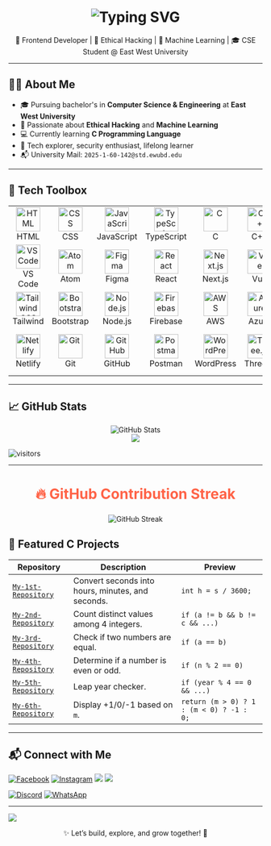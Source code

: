 

<!-- Animated Typing Header -->
<h1 align="center">
  <img src="https://readme-typing-svg.herokuapp.com?font=Fira+Code&size=26&duration=3000&pause=1000&color=00FFAA&center=true&vCenter=true&width=700&lines=Hi+I'm+Mehrab+Morshed;Ethical+Hacking+%26+Machine+Learning+Enthusiast;CSE+Student+%7C+East+West+University;Always+learning+💪+Always+exploring+🚀" alt="Typing SVG" />
</h1>

<p align="center">
🚀 Frontend Developer | 🔐 Ethical Hacking | 🤖 Machine Learning | 🎓 CSE Student @ East West University
</p>

---

## 👨‍💻 About Me

- 🎓 Pursuing bachelor's in **Computer Science & Engineering** at **East West University**
- 🔐 Passionate about **Ethical Hacking** and **Machine Learning**
- 💻 Currently learning **C Programming Language**
- 🌱 Tech explorer, security enthusiast, lifelong learner
- 📬 University Mail: `2025-1-60-142@std.ewubd.edu`

---
<!-- Skill Icons -->
## 🧰 Tech Toolbox

<table align="center">
  <tr>
    <td align="center" width="96">
      <img src="https://skillicons.dev/icons?i=html" width="48" height="48" alt="HTML" /><br>HTML
    </td>
    <td align="center" width="96">
      <img src="https://skillicons.dev/icons?i=css" width="48" height="48" alt="CSS" /><br>CSS
    </td>
    <td align="center" width="96">
      <img src="https://skillicons.dev/icons?i=js" width="48" height="48" alt="JavaScript" /><br>JavaScript
    </td>
    <td align="center" width="96">
      <img src="https://skillicons.dev/icons?i=ts" width="48" height="48" alt="TypeScript" /><br>TypeScript
    </td>
    <td align="center" width="96">
      <img src="https://skillicons.dev/icons?i=c" width="48" height="48" alt="C" /><br>C
    </td>
    <td align="center" width="96">
      <img src="https://skillicons.dev/icons?i=cpp" width="48" height="48" alt="C++" /><br>C++
    </td>
    <td align="center" width="96">
      <img src="https://skillicons.dev/icons?i=python" width="48" height="48" alt="Python" /><br>Python
    </td>
  </tr>
  <tr>
    <td align="center" width="96">
      <img src="https://skillicons.dev/icons?i=vscode" width="48" height="48" alt="VSCode" /><br>VS Code
    </td>
    <td align="center" width="96">
      <img src="https://skillicons.dev/icons?i=atom" width="48" height="48" alt="Atom" /><br>Atom
    </td>
    <td align="center" width="96">
      <img src="https://skillicons.dev/icons?i=figma" width="48" height="48" alt="Figma" /><br>Figma
    </td>
    <td align="center" width="96">
      <img src="https://skillicons.dev/icons?i=react" width="48" height="48" alt="React" /><br>React
    </td>
    <td align="center" width="96">
      <img src="https://skillicons.dev/icons?i=nextjs" width="48" height="48" alt="Next.js" /><br>Next.js
    </td>
    <td align="center" width="96">
      <img src="https://skillicons.dev/icons?i=vue" width="48" height="48" alt="Vue" /><br>Vue
    </td>
    <td align="center" width="96">
      <img src="https://skillicons.dev/icons?i=angular" width="48" height="48" alt="Angular" /><br>Angular
    </td>
  </tr>
  <tr>
    <td align="center" width="96">
      <img src="https://skillicons.dev/icons?i=tailwind" width="48" height="48" alt="Tailwind CSS" /><br>Tailwind
    </td>
    <td align="center" width="96">
      <img src="https://skillicons.dev/icons?i=bootstrap" width="48" height="48" alt="Bootstrap" /><br>Bootstrap
    </td>
    <td align="center" width="96">
      <img src="https://skillicons.dev/icons?i=nodejs" width="48" height="48" alt="Node.js" /><br>Node.js
    </td>
    <td align="center" width="96">
      <img src="https://skillicons.dev/icons?i=firebase" width="48" height="48" alt="Firebase" /><br>Firebase
    </td>
    <td align="center" width="96">
      <img src="https://skillicons.dev/icons?i=aws" width="48" height="48" alt="AWS" /><br>AWS
    </td>
    <td align="center" width="96">
      <img src="https://skillicons.dev/icons?i=azure" width="48" height="48" alt="Azure" /><br>Azure
    </td>
    <td align="center" width="96">
      <img src="https://skillicons.dev/icons?i=vercel" width="48" height="48" alt="Vercel" /><br>Vercel
    </td>
  </tr>
  <tr>
    <td align="center" width="96">
      <img src="https://skillicons.dev/icons?i=netlify" width="48" height="48" alt="Netlify" /><br>Netlify
    </td>
    <td align="center" width="96">
      <img src="https://skillicons.dev/icons?i=git" width="48" height="48" alt="Git" /><br>Git
    </td>
    <td align="center" width="96">
      <img src="https://skillicons.dev/icons?i=github" width="48" height="48" alt="GitHub" /><br>GitHub
    </td>
    <td align="center" width="96">
      <img src="https://skillicons.dev/icons?i=postman" width="48" height="48" alt="Postman" /><br>Postman
    </td>
    <td align="center" width="96">
      <img src="https://skillicons.dev/icons?i=wordpress" width="48" height="48" alt="WordPress" /><br>WordPress
    </td>
    <td align="center" width="96">
      <img src="https://skillicons.dev/icons?i=threejs" width="48" height="48" alt="Three.js" /><br>Three.js
    </td>
    <td align="center" width="96">
      <img src="https://skillicons.dev/icons?i=gcp" width="48" height="48" alt="Google Cloud" /><br>Google Cloud
    </td>
  </tr>
</table>





---

<!-- GitHub Stats Section -->
## 📈 GitHub Stats

<p align="center">
  <img src="https://github-readme-stats.vercel.app/api?username=Mehrab&show_icons=true&theme=radical" alt="GitHub Stats" />
  <br />
  <img src="https://github-readme-stats.vercel.app/api/top-langs/?username=Mehrab&theme=radical&hide_border=true&include_all_commits=true&count_private=false&layout=compact" />


  ![visitors](https://visitor-badge.laobi.icu/badge?page_id=Mehrab30-Mehrab)

</p>

---
<!-- Animated Header Section -->
<h2 style="text-align: center; font-size: 2em; animation: fadeIn 3s ease-in-out; color: #ff6347;">
  🔥 GitHub Contribution Streak
</h2>

<p align="center">
  <img src="https://streak-stats.demolab.com?user=Mehrab&theme=tokyonight&hide_border=true&border_radius=10&date_format=M%20j%5B%2C%20Y%5D" alt="GitHub Streak" />
</p>

<!-- CSS for animation -->



## 🌟 Featured C Projects

| Repository | Description | Preview |
|------------|-------------|---------|
| [`My-1st-Repository`](https://github.com/Mehrab30-Mehrab/My-1st-Repository) | Convert seconds into hours, minutes, and seconds. | `int h = s / 3600;` |
| [`My-2nd-Repository`](https://github.com/Mehrab30-Mehrab/My-2nd-Repository) | Count distinct values among 4 integers. | `if (a != b && b != c && ...)` |
| [`My-3rd-Repository`](https://github.com/Mehrab30-Mehrab/My-3rd-Repository) | Check if two numbers are equal. | `if (a == b)` |
| [`My-4th-Repository`](https://github.com/Mehrab30-Mehrab/My-4th-Repository) | Determine if a number is even or odd. | `if (n % 2 == 0)` |
| [`My-5th-Repository`](https://github.com/Mehrab30-Mehrab/My-5th-Repository) | Leap year checker. | `if (year % 4 == 0 && ...)` |
| [`My-6th-Repository`](https://github.com/Mehrab30-Mehrab/My-6th-Repository) | Display +1/0/-1 based on `m`. | `return (m > 0) ? 1 : (m < 0) ? -1 : 0;` |

---

## 📬 Connect with Me

<p align="left">

[![Facebook](https://img.shields.io/badge/Facebook-1877F2?style=for-the-badge&logo=facebook&logoColor=white)](https://facebook.com/Mehrab.Morshed)
[![Instagram](https://img.shields.io/badge/Instagram-E4405F?style=for-the-badge&logo=instagram&logoColor=white)](https://instagram.com/mehrab080804)
 <a href="mailto:2025-1-60-142@std.ewubd.edu"><img src="https://img.shields.io/badge/Gmail-FF0000?style=for-the-badge&logo=gmail&logoColor=white" /></a>
  <a href="https://www.linkedin.com/in/maarjaan-morshed-919445237/"><img src="https://img.shields.io/badge/LinkedIn-0077B5?style=for-the-badge&logo=linkedin&logoColor=white" /></a>
</p>

[![Discord](https://img.shields.io/badge/Discord-5865F2?style=for-the-badge&logo=discord&logoColor=white)](https://discordapp.com/users/mehrab080804)
[![WhatsApp](https://img.shields.io/badge/WhatsApp-25D366?style=for-the-badge&logo=whatsapp&logoColor=white)](https://wa.me/+8801752504847)


---

<!-- Footer -->
<img src="https://capsule-render.vercel.app/api?type=waving&color=0:00c6ff,100:0072ff&height=120&section=footer"/>

<p align="center">
  ✨ Let’s build, explore, and grow together! 🚀
</p>
